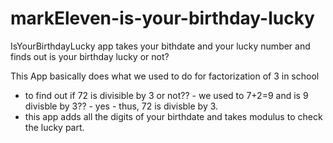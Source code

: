 # markEleven-is-your-birthday-lucky
 IsYourBirthdayLucky app takes your bithdate and your lucky number and finds out is your birthday lucky or not?

This App basically does what we used to do for factorization of 3 in school
- to find out if 72 is divisible by 3 or not?? - we used to 7+2=9 and is 9 divisble by 3?? - yes - thus, 72 is divisble by 3.
- this app adds all the digits of your birthdate and takes modulus to check the lucky part.